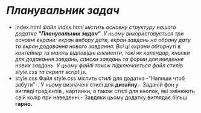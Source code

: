 # *Планувальник задач*
* index.html
_Файл index.html містить основну структуру нашого додатка **"Планувальник задач"**. У ньому використовується три основні екрани: екран вибору дати, екран завдань на обрану дату та екран додавання нового завдання. Всі ці екрани обгорнуті в контейнер та мають відповідні елементи, такі як календар, кнопки для додавання завдань, списки завдань та форми для введення нових завдань. У цьому файлі також підключається файл стилів style.css та скрипт script.js._
* style.css
Файл style.css містить стилі для додатка -"Напиши чтоб забути"-. У ньому визначені стилі для **дизайну**.- Заданій фон у вигляді градієнтів , картинки, а також стилі для кнопок, які змінюють свій колір при наведенні.- Завдяки цьому додатку виглядає більш **гарно.**
